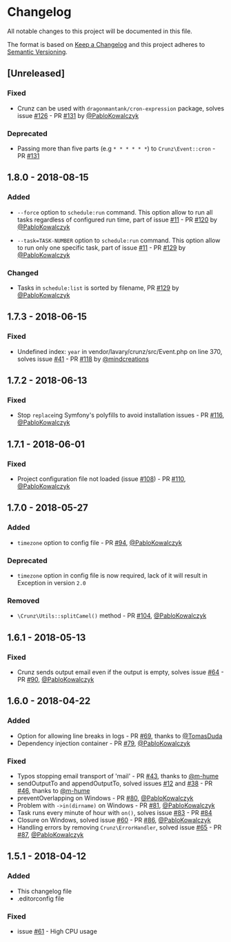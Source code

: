 # Changelog
All notable changes to this project will be documented in this file.

The format is based on [Keep a Changelog](http://keepachangelog.com/en/1.0.0/)
and this project adheres to [Semantic Versioning](http://semver.org/spec/v2.0.0.html).

## [Unreleased]

### Fixed

- Crunz can be used with `dragonmantank/cron-expression` package, solves issue
[#126](https://github.com/lavary/crunz/issues/126) - PR [#131](https://github.com/lavary/crunz/pull/131)
by [@PabloKowalczyk](https://github.com/PabloKowalczyk)

### Deprecated

- Passing more than five parts (e.g `* * * * * *`) to `Crunz\Event::cron` - PR [#131](https://github.com/lavary/crunz/pull/131)

## 1.8.0 - 2018-08-15

### Added

- `--force` option to `schedule:run` command.
This option allow to run all tasks regardless of configured run time,
part of issue [#11](https://github.com/lavary/crunz/issues/11) -
PR [#120](https://github.com/lavary/crunz/pull/120) by [@PabloKowalczyk](https://github.com/PabloKowalczyk)

- `--task=TASK-NUMBER` option to `schedule:run` command.
This option allow to run only one specific task,
part of issue [#11](https://github.com/lavary/crunz/issues/11) -
PR [#129](https://github.com/lavary/crunz/pull/129) by [@PabloKowalczyk](https://github.com/PabloKowalczyk)

### Changed
- Tasks in `schedule:list` is sorted by filename,
PR [#129](https://github.com/lavary/crunz/pull/129) by [@PabloKowalczyk](https://github.com/PabloKowalczyk)

## 1.7.3 - 2018-06-15

### Fixed

- Undefined index: `year` in vendor/lavary/crunz/src/Event.php on line 370, solves issue
[#41](https://github.com/lavary/crunz/issues/41) - PR [#118](https://github.com/lavary/crunz/pull/118) by [@mindcreations](https://github.com/mindcreations)

## 1.7.2 - 2018-06-13

### Fixed

- Stop `replace`ing Symfony's polyfills to avoid installation issues - PR
[#116](https://github.com/lavary/crunz/pull/116), [@PabloKowalczyk](https://github.com/PabloKowalczyk)

## 1.7.1 - 2018-06-01

### Fixed

- Project configuration file not loaded (issue [#108](https://github.com/lavary/crunz/issues/108)) - PR
[#110](https://github.com/lavary/crunz/pull/110), [@PabloKowalczyk](https://github.com/PabloKowalczyk)

## 1.7.0 - 2018-05-27

### Added
- `timezone` option to config file - PR [#94](https://github.com/lavary/crunz/pull/94),
[@PabloKowalczyk](https://github.com/PabloKowalczyk)

### Deprecated
- `timezone` option in config file is now required,
lack of it will result in Exception in version `2.0`

### Removed
- `\Crunz\Utils::splitCamel()` method - PR [#104](https://github.com/lavary/crunz/pull/104),
[@PabloKowalczyk](https://github.com/PabloKowalczyk)

## 1.6.1 - 2018-05-13

### Fixed
- Crunz sends output email even if the output is empty,
solves issue [#64](https://github.com/lavary/crunz/issues/64) - PR
[#90](https://github.com/lavary/crunz/pull/90), [@PabloKowalczyk](https://github.com/PabloKowalczyk)

## 1.6.0 - 2018-04-22

### Added
- Option for allowing line breaks in logs - PR [#69](https://github.com/lavary/crunz/pull/69),
thanks to [@TomasDuda](https://github.com/TomasDuda)
- Dependency injection container - PR [#79](https://github.com/lavary/crunz/pull/79),
[@PabloKowalczyk](https://github.com/PabloKowalczyk)

### Fixed
- Typos stopping email transport of 'mail' - PR [#43](https://github.com/lavary/crunz/pull/43),
thanks to [@m-hume](https://github.com/m-hume)
- sendOutputTo and appendOutputTo, solved issues [#12](https://github.com/lavary/crunz/issues/12)
and [#38](https://github.com/lavary/crunz/issues/38) - PR [#46](https://github.com/lavary/crunz/pull/46),
thanks to [@m-hume](https://github.com/m-hume) 
- preventOverlapping on Windows - PR [#80](https://github.com/lavary/crunz/pull/80),
[@PabloKowalczyk](https://github.com/PabloKowalczyk)
- Problem with `->in(dirname)` on Windows - PR [#81](https://github.com/lavary/crunz/pull/81),
[@PabloKowalczyk](https://github.com/PabloKowalczyk)
- Task runs every minute of hour with `on()`, solves issue
[#83](https://github.com/lavary/crunz/issues/83) - PR [#84](https://github.com/lavary/crunz/pull/84)
- Closure on Windows, solved issue [#60](https://github.com/lavary/crunz/issues/60) - PR
[#86](https://github.com/lavary/crunz/pull/86), [@PabloKowalczyk](https://github.com/PabloKowalczyk)
- Handling errors by removing `Crunz\ErrorHandler`, solved issue [#65](https://github.com/lavary/crunz/issues/65) -
PR [#87](https://github.com/lavary/crunz/pull/87), [@PabloKowalczyk](https://github.com/PabloKowalczyk)

## 1.5.1 - 2018-04-12

### Added
- This changelog file
- .editorconfig file

### Fixed
- issue [#61](https://github.com/lavary/crunz/issues/61) - High CPU usage 
